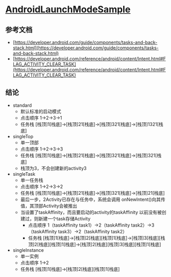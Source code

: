 # [AndroidLaunchModeSample](https://github.com/ronghao/AndroidLaunchModeSample)


## 参考文档
+ [https://developer.android.com/guide/components/tasks-and-back-stack.html](https://developer.android.com/guide/components/tasks-and-back-stack.html)
+ [https://developer.android.com/reference/android/content/Intent.html#FLAG_ACTIVITY_CLEAR_TASK](https://developer.android.com/reference/android/content/Intent.html#FLAG_ACTIVITY_CLEAR_TASK)

## 结论

+ standard 
	+ 默认标准的启动模式
	+ 点击顺序 1->2->3->1
	+ 任务栈  [栈顶]1[栈底]->[栈顶]21[栈底]->[栈顶]321[栈底]->[栈顶]1321[栈底]
+ singleTop
	+ 单一顶部
	+ 点击顺序 1->2->3->3
	+ 任务栈  [栈顶]1[栈底]->[栈顶]21[栈底]->[栈顶]321[栈底]->[栈顶]321[栈底]
	+ 栈顶为3，不会创建新的activity3
+ singleTask
	+ 单一任务栈
	+ 点击顺序 1->2->3->2
	+ 任务栈  [栈顶]1[栈底]->[栈顶]21[栈底]->[栈顶]321[栈底]->[栈顶]21[栈底]
	+ 最后一步，2Activity已存在与任务中，系统会调用 onNewIntent()向其传值，其顶部Activity会被推出
	+ 当设置了taskAffinity，而且要启动的activity的taskAffinity 以前没有被创建过，则新建一个task存储Activity
		+ 点击顺序 1（taskAffinity  task1）->2（taskAffinity  task2）->3（taskAffinity  task3）->2（taskAffinity  task2）
		+ 任务栈  [栈顶]1[栈底]->[栈顶]2[栈底][栈顶]1[栈底]->[栈顶]3[栈底][栈顶]2[栈底][栈顶]1[栈底]->[栈顶]2[栈底][栈顶]3[栈底][栈顶]1[栈底]
+ singleInstance
	+ 单一实例
	+ 点击顺序 1->2
	+ 任务栈  [栈顶]1[栈底]->[栈顶]2[栈底][栈顶]1[栈底]
